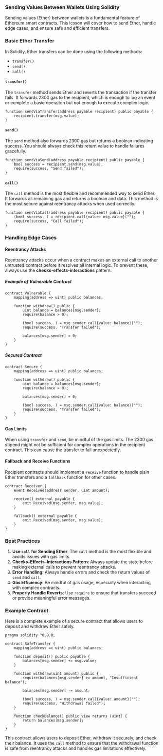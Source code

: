 ### Sending Values Between Wallets Using Solidity

Sending values (Ether) between wallets is a fundamental feature of Ethereum smart contracts. This lesson will cover how to send Ether, handle edge cases, and ensure safe and efficient transfers.

### Basic Ether Transfer

In Solidity, Ether transfers can be done using the following methods:

- `transfer()`
- `send()`
- `call()`

#### `transfer()`

The `transfer` method sends Ether and reverts the transaction if the transfer fails. It forwards 2300 gas to the recipient, which is enough to log an event or complete a basic operation but not enough to execute complex logic.

```solidity
function sendViaTransfer(address payable recipient) public payable {
    recipient.transfer(msg.value);
}
```

#### `send()`

The `send` method also forwards 2300 gas but returns a boolean indicating success. You should always check this return value to handle failures gracefully.

```solidity
function sendViaSend(address payable recipient) public payable {
    bool success = recipient.send(msg.value);
    require(success, "Send failed");
}
```

#### `call()`

The `call` method is the most flexible and recommended way to send Ether. It forwards all remaining gas and returns a boolean and data. This method is the most secure against reentrancy attacks when used correctly.

```solidity
function sendViaCall(address payable recipient) public payable {
    (bool success, ) = recipient.call{value: msg.value}("");
    require(success, "Call failed");
}
```

### Handling Edge Cases

#### Reentrancy Attacks

Reentrancy attacks occur when a contract makes an external call to another untrusted contract before it resolves all internal logic. To prevent these, always use the **checks-effects-interactions** pattern.

##### Example of Vulnerable Contract

```solidity
contract Vulnerable {
    mapping(address => uint) public balances;

    function withdraw() public {
        uint balance = balances[msg.sender];
        require(balance > 0);

        (bool success, ) = msg.sender.call{value: balance}("");
        require(success, "Transfer failed");

        balances[msg.sender] = 0;
    }
}
```

##### Secured Contract

```solidity
contract Secure {
    mapping(address => uint) public balances;

    function withdraw() public {
        uint balance = balances[msg.sender];
        require(balance > 0);

        balances[msg.sender] = 0;

        (bool success, ) = msg.sender.call{value: balance}("");
        require(success, "Transfer failed");
    }
}
```

#### Gas Limits

When using `transfer` and `send`, be mindful of the gas limits. The 2300 gas stipend might not be sufficient for complex operations in the recipient contract. This can cause the transfer to fail unexpectedly.

#### Fallback and Receive Functions

Recipient contracts should implement a `receive` function to handle plain Ether transfers and a `fallback` function for other cases.

```solidity
contract Receiver {
    event Received(address sender, uint amount);

    receive() external payable {
        emit Received(msg.sender, msg.value);
    }

    fallback() external payable {
        emit Received(msg.sender, msg.value);
    }
}
```

### Best Practices

1. **Use `call` for Sending Ether**: The `call` method is the most flexible and avoids issues with gas limits.
2. **Checks-Effects-Interactions Pattern**: Always update the state before making external calls to prevent reentrancy attacks.
3. **Error Handling**: Always handle errors and check the return values of `send` and `call`.
4. **Gas Efficiency**: Be mindful of gas usage, especially when interacting with complex contracts.
5. **Properly Handle Reverts**: Use `require` to ensure that transfers succeed or provide meaningful error messages.

### Example Contract

Here is a complete example of a secure contract that allows users to deposit and withdraw Ether safely.

```solidity
pragma solidity ^0.8.0;

contract SafeTransfer {
    mapping(address => uint) public balances;

    function deposit() public payable {
        balances[msg.sender] += msg.value;
    }

    function withdraw(uint amount) public {
        require(balances[msg.sender] >= amount, "Insufficient balance");

        balances[msg.sender] -= amount;

        (bool success, ) = msg.sender.call{value: amount}("");
        require(success, "Withdrawal failed");
    }

    function checkBalance() public view returns (uint) {
        return balances[msg.sender];
    }
}
```

This contract allows users to deposit Ether, withdraw it securely, and check their balance. It uses the `call` method to ensure that the withdrawal function is safe from reentrancy attacks and handles gas limitations effectively.
